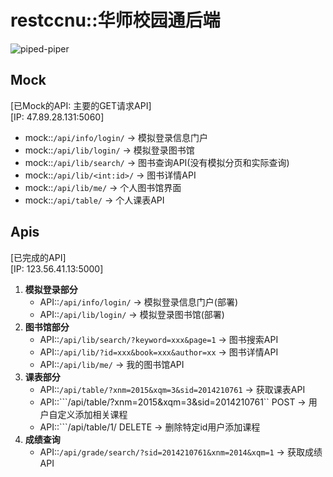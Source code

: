 # restccnu::华师校园通后端
![piped-piper](http://7xj431.com1.z0.glb.clouddn.com/0_thumb.jpg)

## Mock
[已Mock的API: 主要的GET请求API]<br/>
[IP: 47.89.28.131:5060]

+ mock::```/api/info/login/``` -> 模拟登录信息门户
+ mock::```/api/lib/login/``` -> 模拟登录图书馆
+ mock::```/api/lib/search/``` -> 图书查询API(没有模拟分页和实际查询)
+ mock::```/api/lib/<int:id>/``` -> 图书详情API
+ mock::```/api/lib/me/``` -> 个人图书馆界面
+ mock::```/api/table/``` -> 个人课表API

## Apis
[已完成的API] <br/>
[IP: 123.56.41.13:5000]

1. **模拟登录部分**
    + API::```/api/info/login/```                                 -> 模拟登录信息门户(部署)
    + API::```/api/lib/login/```                                  -> 模拟登录图书馆(部署)
2. **图书馆部分**
    + API::```/api/lib/search/?keyword=xxx&page=1```             -> 图书搜索API
    + API::```/api/lib/?id=xxx&book=xxx&author=xx```             -> 图书详情API
    + API::```/api/lib/me/```                                     -> 我的图书馆API
3. **课表部分**
    + API::```/api/table/?xnm=2015&xqm=3&sid=2014210761```        -> 获取课表API
    + API::```/api/table/?xnm=2015&xqm=3&sid=2014210761``  POST   -> 用户自定义添加相关课程
    + API::```/api/table/1/ DELETE                                -> 删除特定id用户添加课程
4. **成绩查询**
    + API::```/api/grade/search/?sid=2014210761&xnm=2014&xqm=1``` -> 获取成绩API
